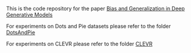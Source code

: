 This is the code repository for the paper [Bias and Generalization in Deep Generative Models](https://arxiv.org/abs/1811.03259)

For experiments on Dots and Pie datasets please refer to the folder 
[DotsAndPie](https://github.com/ermongroup/BiasAndGeneralization/tree/master/DotsAndPie)

For experiments on CLEVR please refer to the folder [CLEVR](https://github.com/ermongroup/BiasAndGeneralization/tree/master/clevr)
